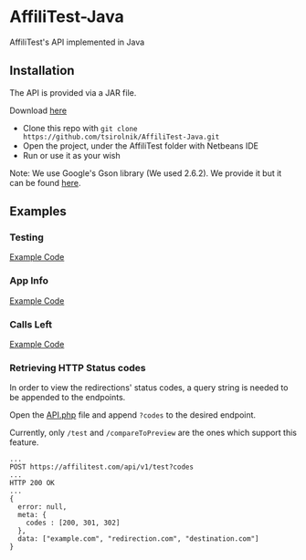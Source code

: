 # AffiliTest-Java
AffiliTest's API implemented in Java


## Installation

The API is provided via a JAR file.

Download [here](release/AffiliTest-API.jar)

* Clone this repo with `git clone https://github.com/tsirolnik/AffiliTest-Java.git`
* Open the project, under the AffiliTest folder with Netbeans IDE
* Run or use it as your wish

Note: We use Google's Gson library (We used 2.6.2). We provide it but it can be found [here](https://repo1.maven.org/maven2/com/google/code/gson/gson/2.6.2/gson-2.6.2.jar).

## Examples


### Testing
[Example Code](AffiliTest-API/test/examples/ExampleTesting.java)

### App Info
[Example Code](AffiliTest-API/test/examples/ExampleAppInfo.java)

### Calls Left
[Example Code](AffiliTest-API/test/examples/ExampleCallsLeft.java)

### Retrieving HTTP Status codes
  In order to view the redirections' status codes, a query string is needed to be appended to the endpoints.

  Open the [API.php](src/Endpoints.java) file and append `?codes` to the desired endpoint.

  Currently, only `/test` and `/compareToPreview` are the ones which support this feature.

  ```
  ...
  POST https://affilitest.com/api/v1/test?codes
  ...
  HTTP 200 OK
  ...
  {
    error: null,
    meta: {
      codes : [200, 301, 302]
    },
    data: ["example.com", "redirection.com", "destination.com"]
  }

  ```